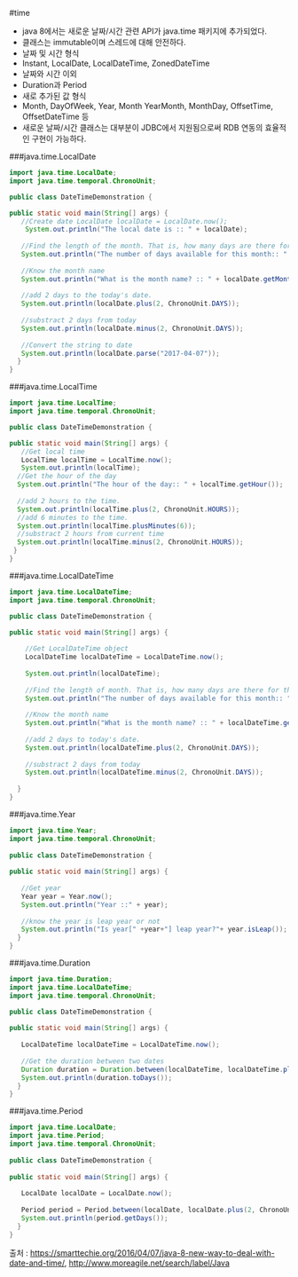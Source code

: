 #time
- java 8에서는 새로운 날짜/시간 관련 API가 java.time 패키지에 추가되었다.
- 클래스는 immutable이며 스레드에 대해 안전하다.
- 날짜 및 시간 형식
 - Instant, LocalDate, LocalDateTime, ZonedDateTime
- 날짜와 시간 이외
 - Duration과 Period
 - 새로 추가된 값 형식
  - Month, DayOfWeek, Year, Month YearMonth, MonthDay, OffsetTime, OffsetDateTime 등
 - 새로운 날짜/시간 클래스는 대부분이 JDBC에서 지원됨으로써 RDB 연동의 효율적인 구현이 가능하다.

###java.time.LocalDate
````java
import java.time.LocalDate;
import java.time.temporal.ChronoUnit;

public class DateTimeDemonstration {

public static void main(String[] args) {
   //Create date LocalDate localDate = LocalDate.now();
    System.out.println("The local date is :: " + localDate); 
 
   //Find the length of the month. That is, how many days are there for this month.
   System.out.println("The number of days available for this month:: " + localDate.lengthOfMonth()); 
 
   //Know the month name
   System.out.println("What is the month name? :: " + localDate.getMonth().name()); 
 
   //add 2 days to the today's date.
   System.out.println(localDate.plus(2, ChronoUnit.DAYS)); 
 
   //substract 2 days from today
   System.out.println(localDate.minus(2, ChronoUnit.DAYS)); 
 
   //Convert the string to date
   System.out.println(localDate.parse("2017-04-07"));
  }
}
````

###java.time.LocalTime
````java
import java.time.LocalTime;
import java.time.temporal.ChronoUnit;

public class DateTimeDemonstration {

public static void main(String[] args) {
   //Get local time
   LocalTime localTime = LocalTime.now();
   System.out.println(localTime);
  //Get the hour of the day
  System.out.println("The hour of the day:: " + localTime.getHour());
 
  //add 2 hours to the time.
  System.out.println(localTime.plus(2, ChronoUnit.HOURS));
  //add 6 minutes to the time.
  System.out.println(localTime.plusMinutes(6));
  //substract 2 hours from current time
  System.out.println(localTime.minus(2, ChronoUnit.HOURS));
 }
}
````

###java.time.LocalDateTime
````java
import java.time.LocalDateTime;
import java.time.temporal.ChronoUnit;

public class DateTimeDemonstration {

public static void main(String[] args) {
 
    //Get LocalDateTime object
    LocalDateTime localDateTime = LocalDateTime.now();
 
    System.out.println(localDateTime);
 
    //Find the length of month. That is, how many days are there for this month.
    System.out.println("The number of days available for this month:: " + localDateTime.getMonth().length(true));
 
    //Know the month name
    System.out.println("What is the month name? :: " + localDateTime.getMonth().name());
 
    //add 2 days to today's date.
    System.out.println(localDateTime.plus(2, ChronoUnit.DAYS));
 
    //substract 2 days from today
    System.out.println(localDateTime.minus(2, ChronoUnit.DAYS));
 
  }
}
````

###java.time.Year
````java
import java.time.Year;
import java.time.temporal.ChronoUnit;
 
public class DateTimeDemonstration {
 
public static void main(String[] args) {
 
   //Get year
   Year year = Year.now();
   System.out.println("Year ::" + year);
 
   //know the year is leap year or not
   System.out.println("Is year[" +year+"] leap year?"+ year.isLeap());
  }
}
````

###java.time.Duration
````java
import java.time.Duration;
import java.time.LocalDateTime;
import java.time.temporal.ChronoUnit;

public class DateTimeDemonstration {
 
public static void main(String[] args) {
 
   LocalDateTime localDateTime = LocalDateTime.now();
 
   //Get the duration between two dates
   Duration duration = Duration.between(localDateTime, localDateTime.plus(2, ChronoUnit.DAYS));
   System.out.println(duration.toDays());
  }
}
````

###java.time.Period
````java
import java.time.LocalDate;
import java.time.Period;
import java.time.temporal.ChronoUnit;
 
public class DateTimeDemonstration {
 
public static void main(String[] args) {
 
   LocalDate localDate = LocalDate.now();
 
   Period period = Period.between(localDate, localDate.plus(2, ChronoUnit.DAYS));
   System.out.println(period.getDays());
  }
}
````
 출처 : https://smarttechie.org/2016/04/07/java-8-new-way-to-deal-with-date-and-time/, http://www.moreagile.net/search/label/Java